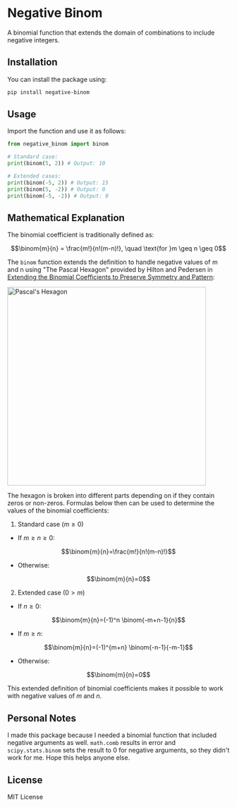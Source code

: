 # Negative Binom

A binomial function that extends the domain of combinations to include negative integers.

## Installation
You can install the package using:
```bash
pip install negative-binom
```

## Usage
Import the function and use it as follows:
```python
from negative_binom import binom

# Standard case:
print(binom(5, 2)) # Output: 10

# Extended cases:
print(binom(-5, 2)) # Output: 15
print(binom(5, -2)) # Output: 0
print(binom(-5, -2)) # Output: 0
```

## Mathematical Explanation
The binomial coefficient is traditionally defined as:
```math
\binom{m}{n} = \frac{m!}{n!(m-n)!}, \quad \text{for }m \geq n \geq 0
```
The `binom` function extends the definition to handle negative values of m and n using "The Pascal Hexagon" provided by Hilton and Pedersen in [Extending the Binomial Coefficients to Preserve Symmetry and Pattern](https://doi.org/10.1016/B978-0-08-037237-2.50013-1):

<img src="pascals_hexagon.png" width="450" alt="Pascal's Hexagon"/>

The hexagon is broken into different parts depending on if they contain zeros or non-zeros. Formulas below then can be used to determine the values of the binomial coefficients:

1. Standard case $` (m \geq 0) `$
- If $` m \geq n \geq 0 `$:
```math
\binom{m}{n}=\frac{m!}{n!(m-n)!}
```

- Otherwise:
```math
\binom{m}{n}=0
```
2. Extended case $` (0 > m) `$
- If $` n \geq 0 `$:
```math
\binom{m}{n}=(-1)^n \binom{-m+n-1}{n}
```

- If $` m \geq n `$:
```math
\binom{m}{n}=(-1)^{m+n} \binom{-n-1}{-m-1}
```

- Otherwise:
```math
\binom{m}{n}=0
```

This extended definition of binomial coefficients makes it possible to work with negative values of $m$ and $n$.

## Personal Notes
I made this package because I needed a binomial function that included negative arguments as well. `math.comb` results in error and `scipy.stats.binom` sets the result to 0 for negative arguments, so they didn't work for me. Hope this helps anyone else.

## License
MIT License